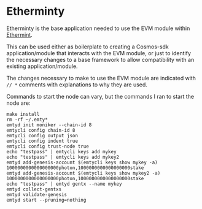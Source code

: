# Etherminty

Etherminty is the base application needed to use the EVM module within [Ethermint](https://github.com/ChainSafe/ethermint).

This can be used either as boilerplate to creating a Cosmos-sdk application/module that interacts with the EVM module, or just to identify the necessary changes to a base framework to allow compatibility with an existing application/module.

The changes necessary to make to use the EVM module are indicated with `// *` comments with explanations to why they are used.

Commands to start the node can vary, but the commands I ran to start the node are:
```
make install 
rm -rf ~/.emty*
emtyd init moniker --chain-id 8
emtycli config chain-id 8
emtycli config output json
emtycli config indent true
emtycli config trust-node true
echo "testpass" | emtycli keys add mykey
echo "testpass" | emtycli keys add mykey2
emtyd add-genesis-account $(emtycli keys show mykey -a) 1000000000000000000photon,1000000000000000000stake
emtyd add-genesis-account $(emtycli keys show mykey2 -a) 1000000000000000000photon,1000000000000000000stake
echo "testpass" | emtyd gentx --name mykey
emtyd collect-gentxs
emtyd validate-genesis
emtyd start --pruning=nothing

```